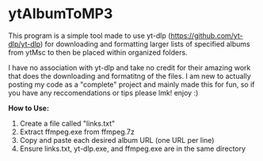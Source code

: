# ytAlbumToMP3
This program is a simple tool made to use yt-dlp (https://github.com/yt-dlp/yt-dlp) for downloading 
and formatting larger lists of specified albums from ytMsc to then be placed within organized folders.

I have no association with yt-dlp and take no credit for their amazing work that does the downloading 
and formatitng of the files. I am new to actually posting my code as a "complete" project and mainly
made this for fun, so if you have any reccomendations or tips please lmk! enjoy :)

**How to Use:**

1. Create a file called "links.txt"
2. Extract ffmpeg.exe from ffmpeg.7z
3. Copy and paste each desired album URL (one URL per line)
4. Ensure links.txt, yt-dlp.exe, and ffmpeg.exe are in the same directory
